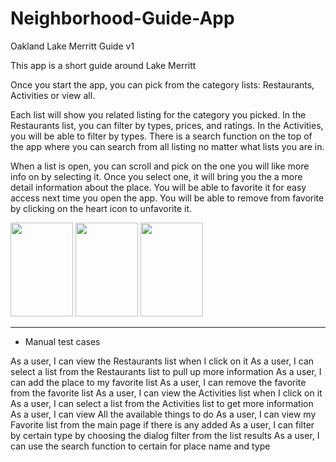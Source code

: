 # Neighborhood-Guide-App

Oakland Lake Merritt Guide v1

This app is a short guide around Lake Merritt

Once you start the app, you can pick from the category lists: Restaurants, Activities or view all.

Each list will show you related listing for the category you picked. In the Restaurants list, you can filter by types, prices, and ratings. In the Activities, you will be able to filter by types. There is a search function on the top of the app where you can search from all listing no matter what lists you are in. 

When a list is open, you can scroll and pick on the one you will like more info on by selecting it. Once you select one, it will bring you the a more detail information about the place. You will be able to favorite it for easy access next time you open the app. You will be able to remove from favorite by clicking on the heart icon to unfavorite it.


<html>
<body>

<img src="http://i.imgur.com/c3ISfQ9.png?1" width = "100" height = "150">
<img src="http://i.imgur.com/HE9euZt.png?1" width = "100" height = "150">
<img src="http://i.imgur.com/hHwdVhD.png?1" width = "100" height = "150">
</body>
</html>








------------------------------------


- Manual test cases

As a user, I can view the Restaurants list when I click on it
As a user, I can select a list from the Restaurants list to pull up more information 
As a user, I can add the place to my favorite list
As a user, I can remove the favorite from the favorite list
As a user, I can view the Activities list when I click on it
As a user, I can select a list from the Activities list to get more information
As a user, I can view All the available things to do
As a user, I can view my Favorite list from the main page if there is any added
As a user, I can filter by certain type by choosing the dialog filter from the list results
As a user, I can use the search function to certain for place name and type
